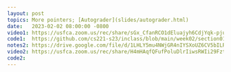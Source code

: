 ```yaml
---
layout: post
topics: More pointers; [Autograder](slides/autograder.html)
date:   2023-02-02 08:00:00 -0800
video1: https://usfca.zoom.us/rec/share/sGx_CfanRCO1dEluajyh6CdjYqk-pjuOfJJnmn9O83ny9sjmBnMu3wFGfcNDGAni.rTPPgbhLbKrZPPvw
code1:  https://github.com/cs221-s23/inclass/blob/main/week02/section01/len.c
notes2: https://drive.google.com/file/d/1LHLY5mu4NWjGR4nIYSXoUZ6CV5bILR_U/view?usp=share_link
video2: https://usfca.zoom.us/rec/share/H4mHAqfQFufPoluDlrIiwsRWIi29FztMliGInIayoWOOrQcolm6TGHFkBVxKUsXz.MyydyYMemqADEqTk 
code2:  
---
```

